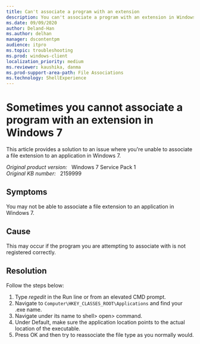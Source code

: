 ```yaml
---
title: Can't associate a program with an extension
description: You can't associate a program with an extension in Windows 7 because the program that you're pointing to isn't registered correctly.
ms.date: 09/09/2020
author: Deland-Han
ms.author: delhan
manager: dscontentpm
audience: itpro
ms.topic: troubleshooting
ms.prod: windows-client
localization_priority: medium
ms.reviewer: kaushika, danma
ms.prod-support-area-path: File Associations
ms.technology: ShellExperience
---
```

# Sometimes you cannot associate a program with an extension in Windows 7

This article provides a solution to an issue where you're unable to associate a file extension to an application in Windows 7.

_Original product version:_ &nbsp; Windows 7 Service Pack 1  
_Original KB number:_ &nbsp; 2159999

## Symptoms

You may not be able to associate a file extension to an application in Windows 7.

## Cause

This may occur if the program you are attempting to associate with is not registered correctly.

## Resolution

Follow the steps below:

1. Type *regedit* in the Run line or from an elevated CMD prompt.
2. Navigate to `Computer\HKEY_CLASSES_ROOT\Applications` and find your .exe name.
3. Navigate under its name to shell> open> command.
4. Under Default, make sure the application location points to the actual location of the executable.
5. Press OK and then try to reassociate the file type as you normally would.
